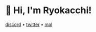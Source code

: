 # 👋 Hi, I'm Ryokacchi!


[discord](https://discord.com/users/341585045397438464) • [twitter](https://x.com/Ryokacchi_) • [mal](https://myanimelist.net/profile/Ryokacchi)
